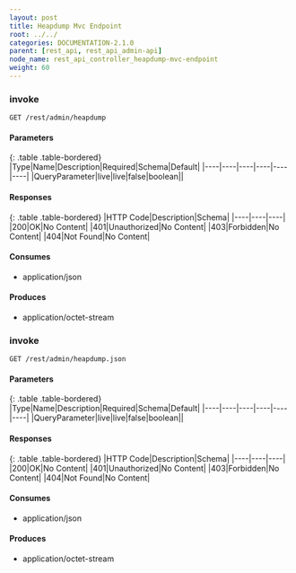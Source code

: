 ```yaml
---
layout: post
title: Heapdump Mvc Endpoint
root: ../../
categories: DOCUMENTATION-2.1.0
parent: [rest_api, rest_api_admin-api]
node_name: rest_api_controller_heapdump-mvc-endpoint
weight: 60
---
```


### invoke
```
GET /rest/admin/heapdump
```

#### Parameters

{: .table .table-bordered}
|Type|Name|Description|Required|Schema|Default|
|----|----|----|----|----|----|
|QueryParameter|live|live|false|boolean||


#### Responses

{: .table .table-bordered}
|HTTP Code|Description|Schema|
|----|----|----|
|200|OK|No Content|
|401|Unauthorized|No Content|
|403|Forbidden|No Content|
|404|Not Found|No Content|


#### Consumes

* application/json

#### Produces

* application/octet-stream

### invoke
```
GET /rest/admin/heapdump.json
```

#### Parameters

{: .table .table-bordered}
|Type|Name|Description|Required|Schema|Default|
|----|----|----|----|----|----|
|QueryParameter|live|live|false|boolean||


#### Responses

{: .table .table-bordered}
|HTTP Code|Description|Schema|
|----|----|----|
|200|OK|No Content|
|401|Unauthorized|No Content|
|403|Forbidden|No Content|
|404|Not Found|No Content|


#### Consumes

* application/json

#### Produces

* application/octet-stream

